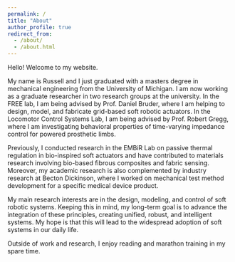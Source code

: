 ```yaml
---
permalink: /
title: "About"
author_profile: true
redirect_from: 
  - /about/
  - /about.html
---
```

Hello! Welcome to my website.

My name is Russell and I just graduated with a masters degree in mechanical engineering from the University of Michigan. I am now working as a graduate researcher in two research groups at the university. In the FREE lab, I am being advised by Prof. Daniel Bruder, where I am helping to design, model, and fabricate grid-based soft robotic actuators. In the Locomotor Control Systems Lab, I am being advised by Prof. Robert Gregg, where I am investigating behavioral properties of time-varying impedance control for powered prosthetic limbs.

Previously, I conducted research in the EMBiR Lab on passive thermal regulation in bio-inspired soft actuators and have contributed to materials research involving bio-based fibrous composites and fabric sensing. Moreover, my academic research is also complemented by industry research at Becton Dickinson, where I worked on mechanical test method development for a specific medical device product.

My main research interests are in the design, modeling, and control of soft robotic systems. Keeping this in mind, my long-term goal is to advance the integration of these principles, creating unified, robust, and intelligent systems. My hope is that this will lead to the widespread adoption of soft systems in our daily life.

Outside of work and research, I enjoy reading and marathon training in my spare time.